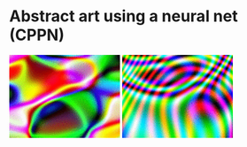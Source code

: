 # Abstract art using a neural net (CPPN)


<img src="https://raw.githubusercontent.com/ex-punctis/abstract-art-cppn/master/gif1.gif">

<img src="https://raw.githubusercontent.com/ex-punctis/abstract-art-cppn/master/gif2.gif">
